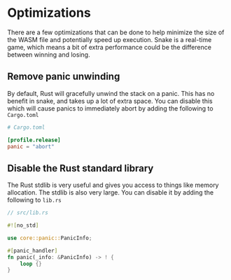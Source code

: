 # Optimizations

There are a few optimizations that can be done to help minimize the size of the WASM file and potentially speed up execution. Snake is a real-time game, which means a bit of extra performance could be the difference between winning and losing.

## Remove panic unwinding

By default, Rust will gracefully unwind the stack on a panic. This has no benefit in snake, and takes up a lot of extra space. You can disable this which will cause panics to immediately abort by adding the following to `Cargo.toml`

```toml
# Cargo.toml

[profile.release]
panic = "abort"
```

## Disable  the Rust standard library

The Rust stdlib is very useful and gives you access to things like memory allocation. The stdlib is also very large. You can disable it by adding the following to `lib.rs`

```rust
// src/lib.rs

#![no_std]

use core::panic::PanicInfo;

#[panic_handler]
fn panic(_info: &PanicInfo) -> ! {
    loop {}
}
```